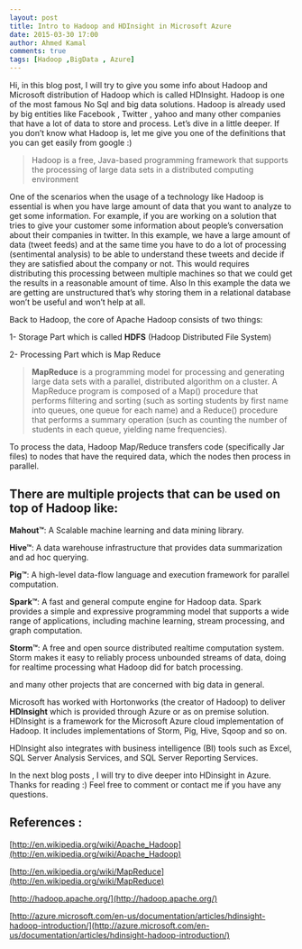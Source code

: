 ```yaml
---
layout: post
title: Intro to Hadoop and HDInsight in Microsoft Azure
date: 2015-03-30 17:00
author: Ahmed Kamal
comments: true
tags: [Hadoop ,BigData , Azure]
---
```


Hi, in this blog post, I will try to give you some info about Hadoop and Microsoft distribution of Hadoop which is called HDInsight. Hadoop is one of the most famous No Sql and big data solutions. Hadoop is already used by big entities like Facebook ,  Twitter , yahoo and many other companies that have a lot of data to store and process.
Let’s dive in a little deeper. If you don’t know what Hadoop is, let me give you one of the definitions that you can get easily from google :) 

> Hadoop is a free, Java-based programming framework that supports the
> processing of large data sets in a distributed computing environment

One of the scenarios when the usage of a technology like Hadoop is essential is when you have large amount of data that you want to analyze to get some information. 
For example, if you are working on a solution that tries to give your customer some information about people’s conversation about their companies in twitter. In this example, we have a large amount of data (tweet feeds) and at the same time you have to do a lot of processing (sentimental analysis) to be able to understand these tweets and decide if they are satisfied about the company or not. This would requires distributing this processing between multiple machines so that we could get the results in a reasonable amount of time.
Also In this example the data we are getting are unstructured that’s why storing them in a relational database won’t be useful and won’t help at all.

Back to Hadoop, the core of Apache Hadoop consists of two things:

1-	Storage Part which is called **HDFS** (Hadoop Distributed File System)

2-	Processing Part which is Map Reduce

> **MapReduce** is a programming model for processing and generating large data sets with a parallel, distributed algorithm on a cluster. A
> MapReduce program is composed of a Map() procedure that performs
> filtering and sorting (such as sorting students by first name into
> queues, one queue for each name) and a Reduce() procedure that
> performs a summary operation (such as counting the number of students  in each queue, yielding name frequencies).

To process the data, Hadoop Map/Reduce transfers code (specifically Jar files) to nodes that have the required data, which the nodes then process in parallel. 

## There are multiple projects that can be used on top of Hadoop like:

**Mahout™**: A Scalable machine learning and data mining library.

**Hive™**: A data warehouse infrastructure that provides data summarization and ad hoc querying.

**Pig™**: A high-level data-flow language and execution framework for parallel computation.

**Spark™**: A fast and general compute engine for Hadoop data. Spark provides a simple and expressive programming model that supports a wide range of applications, including machine learning, stream processing, and graph computation.

**Storm™**: A free and open source distributed realtime computation system. Storm makes it easy to reliably process unbounded streams of data, doing for realtime processing what Hadoop did for batch processing.

and many other projects that are concerned with big data in general.

Microsoft has worked with Hortonworks (the creator of Hadoop) to deliver **HDInsight** which is provided through Azure or as on premise solution. HDInsight is a framework for the Microsoft Azure cloud implementation of Hadoop. It includes implementations of Storm, Pig, Hive, Sqoop and so on. 

HDInsight also integrates with business intelligence (BI) tools such as Excel, SQL Server Analysis Services, and SQL Server Reporting Services.

In the next blog posts , I will try to dive deeper into HDinsight in Azure. Thanks for reading :) Feel free to comment or contact me if you have any questions.

## References :

[http://en.wikipedia.org/wiki/Apache_Hadoop](http://en.wikipedia.org/wiki/Apache_Hadoop)

[http://en.wikipedia.org/wiki/MapReduce](http://en.wikipedia.org/wiki/MapReduce)

[http://hadoop.apache.org/](http://hadoop.apache.org/)

[http://azure.microsoft.com/en-us/documentation/articles/hdinsight-hadoop-introduction/](http://azure.microsoft.com/en-us/documentation/articles/hdinsight-hadoop-introduction/)
